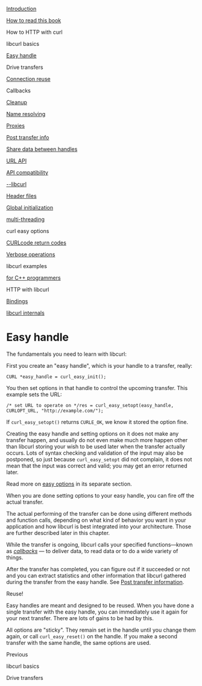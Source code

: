 <a href="../index.html" class="link-a079aa82--primary-53a25e66--logoLink-10d08504"></a>





<a href="../index.html" class="link-a079aa82--primary-53a25e66--logoLink-10d08504"></a>





<a href="../index.html" class="navButton-94f2579c--navButtonClickable-161b88ca"><span class="text-4505230f--UIH300-2063425d--textContentFamily-49a318e1--navButtonLabel-14a4968f">Introduction</span></a>

<a href="../how-to-read.html" class="navButton-94f2579c--navButtonClickable-161b88ca"><span class="text-4505230f--UIH300-2063425d--textContentFamily-49a318e1--navButtonLabel-14a4968f">How to read this book</span></a>





<span class="text-4505230f--UIH300-2063425d--textContentFamily-49a318e1--navButtonLabel-14a4968f">How to HTTP with curl</span>

<span class="text-4505230f--UIH300-2063425d--textContentFamily-49a318e1--navButtonLabel-14a4968f">libcurl basics</span>

<a href="easyhandle.html" class="navButton-94f2579c--pageItemWithChildrenNested-2c5d8183--navButtonClickable-161b88ca--navButtonOpened-6a88552e"><span class="text-4505230f--UIH300-2063425d--textContentFamily-49a318e1--navButtonLabel-14a4968f">Easy handle</span></a>

<span class="text-4505230f--UIH300-2063425d--textContentFamily-49a318e1--navButtonLabel-14a4968f">Drive transfers</span>

<a href="connectionreuse.html" class="navButton-94f2579c--pageItemWithChildrenNested-2c5d8183--navButtonClickable-161b88ca"><span class="text-4505230f--UIH300-2063425d--textContentFamily-49a318e1--navButtonLabel-14a4968f">Connection reuse</span></a>

<span class="text-4505230f--UIH300-2063425d--textContentFamily-49a318e1--navButtonLabel-14a4968f">Callbacks</span>

<a href="cleanup.html" class="navButton-94f2579c--pageItemWithChildrenNested-2c5d8183--navButtonClickable-161b88ca"><span class="text-4505230f--UIH300-2063425d--textContentFamily-49a318e1--navButtonLabel-14a4968f">Cleanup</span></a>

<a href="names.html" class="navButton-94f2579c--pageItemWithChildrenNested-2c5d8183--navButtonClickable-161b88ca"><span class="text-4505230f--UIH300-2063425d--textContentFamily-49a318e1--navButtonLabel-14a4968f">Name resolving</span></a>

<a href="proxies.html" class="navButton-94f2579c--pageItemWithChildrenNested-2c5d8183--navButtonClickable-161b88ca"><span class="text-4505230f--UIH300-2063425d--textContentFamily-49a318e1--navButtonLabel-14a4968f">Proxies</span></a>

<a href="getinfo.html" class="navButton-94f2579c--pageItemWithChildrenNested-2c5d8183--navButtonClickable-161b88ca"><span class="text-4505230f--UIH300-2063425d--textContentFamily-49a318e1--navButtonLabel-14a4968f">Post transfer info</span></a>

<a href="sharing.html" class="navButton-94f2579c--pageItemWithChildrenNested-2c5d8183--navButtonClickable-161b88ca"><span class="text-4505230f--UIH300-2063425d--textContentFamily-49a318e1--navButtonLabel-14a4968f">Share data between handles</span></a>

<a href="url.html" class="navButton-94f2579c--pageItemWithChildrenNested-2c5d8183--navButtonClickable-161b88ca"><span class="text-4505230f--UIH300-2063425d--textContentFamily-49a318e1--navButtonLabel-14a4968f">URL API</span></a>

<a href="api.html" class="navButton-94f2579c--pageItemWithChildrenNested-2c5d8183--navButtonClickable-161b88ca"><span class="text-4505230f--UIH300-2063425d--textContentFamily-49a318e1--navButtonLabel-14a4968f">API compatibility</span></a>

<a href="libcurl.html" class="navButton-94f2579c--pageItemWithChildrenNested-2c5d8183--navButtonClickable-161b88ca"><span class="text-4505230f--UIH300-2063425d--textContentFamily-49a318e1--navButtonLabel-14a4968f">--libcurl</span></a>

<a href="headers.html" class="navButton-94f2579c--pageItemWithChildrenNested-2c5d8183--navButtonClickable-161b88ca"><span class="text-4505230f--UIH300-2063425d--textContentFamily-49a318e1--navButtonLabel-14a4968f">Header files</span></a>

<a href="globalinit.html" class="navButton-94f2579c--pageItemWithChildrenNested-2c5d8183--navButtonClickable-161b88ca"><span class="text-4505230f--UIH300-2063425d--textContentFamily-49a318e1--navButtonLabel-14a4968f">Global initialization</span></a>

<a href="threading.html" class="navButton-94f2579c--pageItemWithChildrenNested-2c5d8183--navButtonClickable-161b88ca"><span class="text-4505230f--UIH300-2063425d--textContentFamily-49a318e1--navButtonLabel-14a4968f">multi-threading</span></a>

<span class="text-4505230f--UIH300-2063425d--textContentFamily-49a318e1--navButtonLabel-14a4968f">curl easy options</span>

<a href="curlcode.html" class="navButton-94f2579c--pageItemWithChildrenNested-2c5d8183--navButtonClickable-161b88ca"><span class="text-4505230f--UIH300-2063425d--textContentFamily-49a318e1--navButtonLabel-14a4968f">CURLcode return codes</span></a>

<a href="verbose.html" class="navButton-94f2579c--pageItemWithChildrenNested-2c5d8183--navButtonClickable-161b88ca"><span class="text-4505230f--UIH300-2063425d--textContentFamily-49a318e1--navButtonLabel-14a4968f">Verbose operations</span></a>

<span class="text-4505230f--UIH300-2063425d--textContentFamily-49a318e1--navButtonLabel-14a4968f">libcurl examples</span>

<a href="cplusplus.html" class="navButton-94f2579c--pageItemWithChildrenNested-2c5d8183--navButtonClickable-161b88ca"><span class="text-4505230f--UIH300-2063425d--textContentFamily-49a318e1--navButtonLabel-14a4968f">for C++ programmers</span></a>

<span class="text-4505230f--UIH300-2063425d--textContentFamily-49a318e1--navButtonLabel-14a4968f">HTTP with libcurl</span>

<a href="../bindings.html" class="navButton-94f2579c--navButtonClickable-161b88ca"><span class="text-4505230f--UIH300-2063425d--textContentFamily-49a318e1--navButtonLabel-14a4968f">Bindings</span></a>

<a href="../internals.html" class="navButton-94f2579c--navButtonClickable-161b88ca"><span class="text-4505230f--UIH300-2063425d--textContentFamily-49a318e1--navButtonLabel-14a4968f">libcurl internals</span></a>

<a href="../bookindex.html" class="navButton-94f2579c--navButtonClickable-161b88ca"><span class="text-4505230f--UIH300-2063425d--textContentFamily-49a318e1--navButtonLabel-14a4968f"></span></a>





# <span class="text-4505230f--DisplayH900-bfb998fa--textContentFamily-49a318e1">Easy handle</span>

<span class="text-4505230f--UIH300-2063425d--textUIFamily-5ebd8e40--text-8ee2c8b2"></span>

<span class="text-4505230f--TextH400-3033861f--textContentFamily-49a318e1"><span data-key="4e69f1a70e124974b1323e351524e505"><span data-offset-key="4e69f1a70e124974b1323e351524e505:0">The fundamentals you need to learn with libcurl:</span></span></span>

<span class="text-4505230f--TextH400-3033861f--textContentFamily-49a318e1"><span data-key="0981acf7009248afaf7b661592113dbd"><span data-offset-key="0981acf7009248afaf7b661592113dbd:0">First you create an "easy handle", which is your handle to a transfer, really:</span></span></span>

    CURL *easy_handle = curl_easy_init();

<span class="text-4505230f--TextH400-3033861f--textContentFamily-49a318e1"><span data-key="a25aac2bb8e64ad3b5e7429de0009a27"><span data-offset-key="a25aac2bb8e64ad3b5e7429de0009a27:0">You then set options in that handle to control the upcoming transfer. This example sets the URL:</span></span></span>

    /* set URL to operate on */res = curl_easy_setopt(easy_handle, CURLOPT_URL, "http://example.com/");

<span class="text-4505230f--TextH400-3033861f--textContentFamily-49a318e1"><span data-key="2fe99edec715435a8e141b0c17e081cf"><span data-offset-key="2fe99edec715435a8e141b0c17e081cf:0">If </span><span data-offset-key="2fe99edec715435a8e141b0c17e081cf:1">`curl_easy_setopt()`</span><span data-offset-key="2fe99edec715435a8e141b0c17e081cf:2"> returns </span><span data-offset-key="2fe99edec715435a8e141b0c17e081cf:3">`CURLE_OK`</span><span data-offset-key="2fe99edec715435a8e141b0c17e081cf:4">, we know it stored the option fine.</span></span></span>

<span class="text-4505230f--TextH400-3033861f--textContentFamily-49a318e1"><span data-key="eeccaa0fe7fb4c4cb7b03a2feb324f91"><span data-offset-key="eeccaa0fe7fb4c4cb7b03a2feb324f91:0">Creating the easy handle and setting options on it does not make any transfer happen, and usually do not even make much more happen other than libcurl storing your wish to be used later when the transfer actually occurs. Lots of syntax checking and validation of the input may also be postponed, so just because </span><span data-offset-key="eeccaa0fe7fb4c4cb7b03a2feb324f91:1">`curl_easy_setopt`</span><span data-offset-key="eeccaa0fe7fb4c4cb7b03a2feb324f91:2"> did not complain, it does not mean that the input was correct and valid; you may get an error returned later.</span></span></span>

<span class="text-4505230f--TextH400-3033861f--textContentFamily-49a318e1"><span data-key="93ff4db06d124818add036bdded33090"><span data-offset-key="93ff4db06d124818add036bdded33090:0">Read more on </span></span><a href="https://github.com/bagder/everything-curl/tree/af5b2aacc2c06b35e7cbe5ea5f6f6ae11217b931/libcurl/libcurl-options.md" class="link-a079aa82--primary-53a25e66--link-faf6c434"><span data-key="f678f152f4db4402b084f5e093e4e8da"><span data-offset-key="f678f152f4db4402b084f5e093e4e8da:0">easy options</span></span></a><span data-key="7c732493351e486abaaabe769745d504"><span data-offset-key="7c732493351e486abaaabe769745d504:0"> in its separate section.</span></span></span>

<span class="text-4505230f--TextH400-3033861f--textContentFamily-49a318e1"><span data-key="f3d7534ca5b642e0ae99453663586d04"><span data-offset-key="f3d7534ca5b642e0ae99453663586d04:0">When you are done setting options to your easy handle, you can fire off the actual transfer.</span></span></span>

<span class="text-4505230f--TextH400-3033861f--textContentFamily-49a318e1"><span data-key="425ae0634baf437188e43f02238d9c85"><span data-offset-key="425ae0634baf437188e43f02238d9c85:0">The actual performing of the transfer can be done using different methods and function calls, depending on what kind of behavior you want in your application and how libcurl is best integrated into your architecture. Those are further described later in this chapter.</span></span></span>

<span class="text-4505230f--TextH400-3033861f--textContentFamily-49a318e1"><span data-key="d4829c453e4f463d8712be7a03618957"><span data-offset-key="d4829c453e4f463d8712be7a03618957:0">While the transfer is ongoing, libcurl calls your specified functions—known as </span></span><a href="https://github.com/bagder/everything-curl/tree/af5b2aacc2c06b35e7cbe5ea5f6f6ae11217b931/libcurl/libcurl-callbacks.md%5D" class="link-a079aa82--primary-53a25e66--link-faf6c434"><span data-key="40c4674141584e2cb9c0f80abbda68b8"><span data-offset-key="40c4674141584e2cb9c0f80abbda68b8:0"><em>callbacks</em></span></span></a><span data-key="9b244133e3a743ffb98ed43da9132e8f"><span data-offset-key="9b244133e3a743ffb98ed43da9132e8f:0"> — to deliver data, to read data or to do a wide variety of things.</span></span></span>

<span class="text-4505230f--TextH400-3033861f--textContentFamily-49a318e1"><span data-key="4012b8de951244faa8261b34d21eebad"><span data-offset-key="4012b8de951244faa8261b34d21eebad:0">After the transfer has completed, you can figure out if it succeeded or not and you can extract statistics and other information that libcurl gathered during the transfer from the easy handle. See </span></span><a href="https://github.com/bagder/everything-curl/tree/af5b2aacc2c06b35e7cbe5ea5f6f6ae11217b931/libcurl/libcurl-getinfo.md" class="link-a079aa82--primary-53a25e66--link-faf6c434"><span data-key="dd039b8039ee4a9aa5a5823cfd3f19a9"><span data-offset-key="dd039b8039ee4a9aa5a5823cfd3f19a9:0">Post transfer information</span></span></a><span data-key="8f958b226ee04f10a2758a7a4d7c6e37"><span data-offset-key="8f958b226ee04f10a2758a7a4d7c6e37:0">.</span></span></span>

<span class="text-4505230f--HeadingH700-04e1a2a3--textContentFamily-49a318e1"><span data-key="7fc3655fd66d4e07b13fe3b0f90a220c"><span data-offset-key="7fc3655fd66d4e07b13fe3b0f90a220c:0">Reuse!</span></span></span>

<span class="text-4505230f--TextH400-3033861f--textContentFamily-49a318e1"><span data-key="d8339476ea3e43cc9697ce844ff1035c"><span data-offset-key="d8339476ea3e43cc9697ce844ff1035c:0">Easy handles are meant and designed to be reused. When you have done a single transfer with the easy handle, you can immediately use it again for your next transfer. There are lots of gains to be had by this.</span></span></span>

<span class="text-4505230f--TextH400-3033861f--textContentFamily-49a318e1"><span data-key="0ff8ee333ae34e3898e65db52dc41678"><span data-offset-key="0ff8ee333ae34e3898e65db52dc41678:0">All options are "sticky". They remain set in the handle until you change them again, or call </span><span data-offset-key="0ff8ee333ae34e3898e65db52dc41678:1">`curl_easy_reset()`</span><span data-offset-key="0ff8ee333ae34e3898e65db52dc41678:2"> on the handle. If you make a second transfer with the same handle, the same options are used.</span></span></span>

<a href="../libcurl.html" class="reset-3c756112--card-6570f064--whiteCard-fff091a4--cardPrevious-56a5e674"></a>

<span class="text-4505230f--TextH200-a3425406--textContentFamily-49a318e1">Previous</span>

<span class="text-4505230f--UIH400-4e41e82a--textContentFamily-49a318e1">libcurl basics</span>

<a href="drive.html" class="reset-3c756112--card-6570f064--whiteCard-fff091a4--cardNext-19241c42"></a>


<span class="text-4505230f--UIH400-4e41e82a--textContentFamily-49a318e1">Drive transfers</span>






